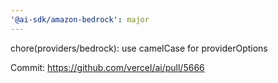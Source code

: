 ```yaml
---
'@ai-sdk/amazon-bedrock': major
---
```


chore(providers/bedrock): use camelCase for providerOptions

Commit: https://github.com/vercel/ai/pull/5666
